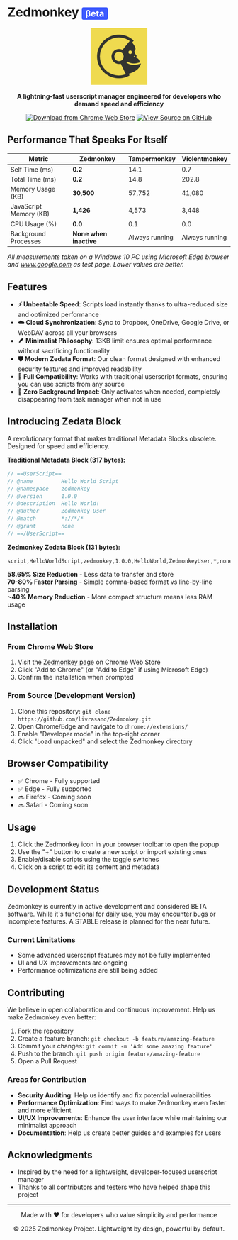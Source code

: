 # Zedmonkey <span style="background-color: #3D5AFE; color: white; padding: 2px 8px; border-radius: 4px; font-size: 0.7em; vertical-align: middle;">βeta</span>

<p align="center">
  <img src="src/icons/icon128.png" alt="Zedmonkey Logo" width="128" height="128">
</p>

<p align="center">
  <b>A lightning-fast userscript manager engineered for developers who demand speed and efficiency</b>
</p>

<p align="center">
  <a href="https://chromewebstore.google.com/detail/ahppjceidfcinboledomgmbmnafdidll"><img src="https://img.shields.io/badge/Download-Chrome_Web_Store-4285F4?style=for-the-badge&logo=google-chrome&logoColor=white" alt="Download from Chrome Web Store"></a>
  <a href="https://github.com/livrasand/Zedmonkey"><img src="https://img.shields.io/badge/View_Source-GitHub-181717?style=for-the-badge&logo=github&logoColor=white" alt="View Source on GitHub"></a>
</p>

## Performance That Speaks For Itself

| Metric | Zedmonkey | Tampermonkey | Violentmonkey |
|--------|-----------|--------------|---------------|
| Self Time (ms) | **0.2** | 14.1 | 0.7 |
| Total Time (ms) | **0.2** | 14.8 | 202.8 |
| Memory Usage (KB) | **30,500** | 57,752 | 41,080 |
| JavaScript Memory (KB) | **1,426** | 4,573 | 3,448 |
| CPU Usage (%) | **0.0** | 0.1 | 0.0 |
| Background Processes | **None when inactive** | Always running | Always running |

*All measurements taken on a Windows 10 PC using Microsoft Edge browser and www.google.com as test page. Lower values are better.*

## Features

- **⚡ Unbeatable Speed**: Scripts load instantly thanks to ultra-reduced size and optimized performance
- **☁️ Cloud Synchronization**: Sync to Dropbox, OneDrive, Google Drive, or WebDAV across all your browsers
- **🪶 Minimalist Philosophy**: 13KB limit ensures optimal performance without sacrificing functionality
- **🛡️ Modern Zedata Format**: Our clean format designed with enhanced security features and improved readability
- **🧩 Full Compatibility**: Works with traditional userscript formats, ensuring you can use scripts from any source
- **👻 Zero Background Impact**: Only activates when needed, completely disappearing from task manager when not in use

## Introducing Zedata Block

A revolutionary format that makes traditional Metadata Blocks obsolete. Designed for speed and efficiency.

**Traditional Metadata Block (317 bytes):**
```javascript
// ==UserScript==
// @name         Hello World Script
// @namespace    zedmonkey
// @version      1.0.0
// @description  Hello World!
// @author       Zedmonkey User
// @match        *://*/*
// @grant        none
// ==/UserScript==
```

**Zedmonkey Zedata Block (131 bytes):**
```
script,HelloWorldScript,zedmonkey,1.0.0,HelloWorld,ZedmonkeyUser,*,none
```

**58.65% Size Reduction** - Less data to transfer and store  
**70-80% Faster Parsing** - Simple comma-based format vs line-by-line parsing  
**~40% Memory Reduction** - More compact structure means less RAM usage

## Installation

### From Chrome Web Store
1. Visit the [Zedmonkey page](https://chromewebstore.google.com/detail/ahppjceidfcinboledomgmbmnafdidll) on Chrome Web Store
2. Click "Add to Chrome" (or "Add to Edge" if using Microsoft Edge)
3. Confirm the installation when prompted

### From Source (Development Version)
1. Clone this repository: `git clone https://github.com/livrasand/Zedmonkey.git`
2. Open Chrome/Edge and navigate to `chrome://extensions/`
3. Enable "Developer mode" in the top-right corner
4. Click "Load unpacked" and select the Zedmonkey directory

## Browser Compatibility

- ✅ Chrome - Fully supported
- ✅ Edge - Fully supported
- 🔜 Firefox - Coming soon
- 🔜 Safari - Coming soon

## Usage

1. Click the Zedmonkey icon in your browser toolbar to open the popup
2. Use the "+" button to create a new script or import existing ones
3. Enable/disable scripts using the toggle switches
4. Click on a script to edit its content and metadata

## Development Status

Zedmonkey is currently in active development and considered BETA software. While it's functional for daily use, you may encounter bugs or incomplete features. A STABLE release is planned for the near future.

### Current Limitations
- Some advanced userscript features may not be fully implemented
- UI and UX improvements are ongoing
- Performance optimizations are still being added

## Contributing

We believe in open collaboration and continuous improvement. Help us make Zedmonkey even better:

1. Fork the repository
2. Create a feature branch: `git checkout -b feature/amazing-feature`
3. Commit your changes: `git commit -m 'Add some amazing feature'`
4. Push to the branch: `git push origin feature/amazing-feature`
5. Open a Pull Request

### Areas for Contribution

- **Security Auditing**: Help us identify and fix potential vulnerabilities
- **Performance Optimization**: Find ways to make Zedmonkey even faster and more efficient
- **UI/UX Improvements**: Enhance the user interface while maintaining our minimalist approach
- **Documentation**: Help us create better guides and examples for users

## Acknowledgments

- Inspired by the need for a lightweight, developer-focused userscript manager
- Thanks to all contributors and testers who have helped shape this project

---

<p align="center">Made with ❤️ for developers who value simplicity and performance</p>
<p align="center">© 2025 Zedmonkey Project. Lightweight by design, powerful by default.</p>
